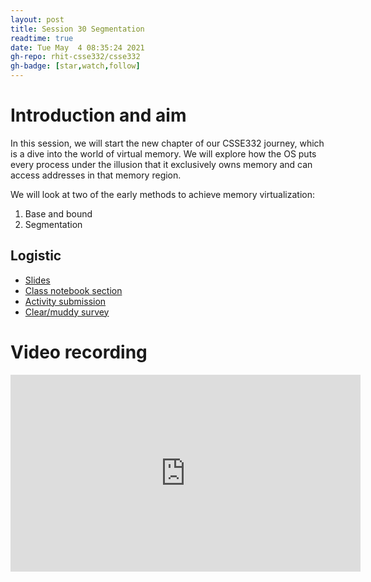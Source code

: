 ```yaml
---
layout: post
title: Session 30 Segmentation
readtime: true
date: Tue May  4 08:35:24 2021
gh-repo: rhit-csse332/csse332
gh-badge: [star,watch,follow]
---
```


# Introduction and aim

In this session, we will start the new chapter of our CSSE332 journey, which is
a dive into the world of virtual memory. We will explore how the OS puts every
process under the illusion that it exclusively owns memory and can access
addresses in that memory region. 

We will look at two of the early methods to achieve memory virtualization:
1. Base and bound
2. Segmentation

## Logistic

- [Slides](https://rosehulman-my.sharepoint.com/:p:/g/personal/noureddi_rose-hulman_edu/EZ3hEU04FBVKvMgq0BTMSOMBCE-kV7ZEe80vG8r0sUQ_pw?e=T8eZli)
- [Class notebook section](https://rosehulman-my.sharepoint.com/personal/noureddi_rose-hulman_edu/_layouts/OneNote.aspx?id=%2Fpersonal%2Fnoureddi_rose-hulman_edu%2FDocuments%2FClass%20Notebooks%2FCSSE%20332%20Operating%20Systems&wd=target%28_Content%20Library%2FSession%2030%20Segmentation.one%7CC8B35BB2-7B0A-4A40-AFAA-AA156E965D45%2F%29)
- [Activity submission](https://moodle.rose-hulman.edu/mod/quiz/view.php?id=2708172)
- [Clear/muddy survey](https://moodle.rose-hulman.edu/mod/quiz/view.php?id=2809845)

# Video recording

<iframe width="560" height="315" src="https://www.youtube.com/embed/GmzPDYfsNfY" title="YouTube video player" frameborder="0" allow="accelerometer; autoplay; clipboard-write; encrypted-media; gyroscope; picture-in-picture" allowfullscreen></iframe>

